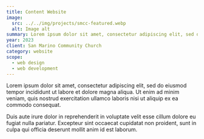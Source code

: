 ```yaml
---
title: Content Website
image:
  src: ../../img/projects/smcc-featured.webp
  alt: Image alt
summary: Lorem ipsum dolor sit amet, consectetur adipiscing elit, sed do eiusmod tempor incididunt ut labore et dolore magna aliqua.
year: 2023
client: San Marino Community Church
category: website
scope:
  - web design
  - web development
---
```


Lorem ipsum dolor sit amet, consectetur adipiscing elit, sed do eiusmod tempor incididunt ut labore et dolore magna aliqua. Ut enim ad minim veniam, quis nostrud exercitation ullamco laboris nisi ut aliquip ex ea commodo consequat.

Duis aute irure dolor in reprehenderit in voluptate velit esse cillum dolore eu fugiat nulla pariatur. Excepteur sint occaecat cupidatat non proident, sunt in culpa qui officia deserunt mollit anim id est laborum.
